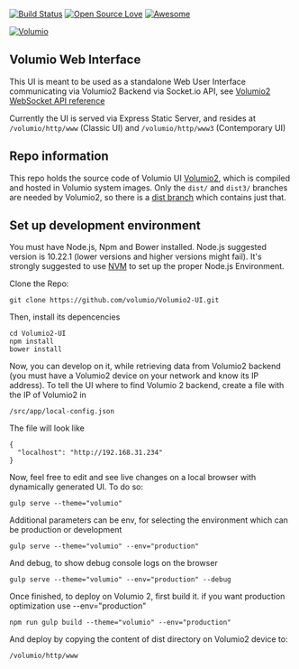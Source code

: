 [![Build Status](https://app.travis-ci.com/volumio/Volumio2-UI.svg?branch=master)](https://travis-ci.org/volumio/Volumio2-UI)
[![Open Source Love](https://badges.frapsoft.com/os/v2/open-source.png?v=103)](https://github.com/ellerbrock/open-source-badges/)
[![Awesome](https://awesome.re/badge.svg)](https://github.com/thibmaek/awesome-raspberry-pi)

[![Volumio](https://volumio.org/wp-content/uploads/2016/02/Volumio_logo_HD2000.jpg)](https://volumio.org)


## Volumio Web Interface

This UI is meant to be used as a standalone Web User Interface communicating via Volumio2 Backend via Socket.io API, see [Volumio2 WebSocket API reference](https://github.com/volumio/Volumio2/wiki/WebSockets-API-Reference)

Currently the UI is served via Express Static Server, and resides at `/volumio/http/www` (Classic UI) and `/volumio/http/www3` (Contemporary UI)


## Repo information

This repo holds the source code of Volumio UI [Volumio2](https://github.com/volumio/Volumio2), which is compiled and hosted in Volumio system images.
Only the `dist/` and `dist3/` branches are needed by Volumio2, so there is a [dist branch](https://github.com/volumio/Volumio2-UI/tree/dist) which contains just that.


## Set up development environment

You must have Node.js, Npm and Bower installed. Node.js suggested version is 10.22.1 (lower versions and higher versions might fail). It's strongly suggested to use [NVM](https://github.com/nvm-sh/nvm) to set up the proper Node.js Environment.

Clone the Repo:

```shell
git clone https://github.com/volumio/Volumio2-UI.git
```


Then, install its depencencies

```shell
cd Volumio2-UI
npm install
bower install
```

Now, you can develop on it, while retrieving data from Volumio2 backend (you must have a Volumio2 device on your network and know its IP address).
To tell the UI where to find Volumio 2 backend, create a file with the IP of Volumio2 in

```shell
/src/app/local-config.json
```

The file will look like

```shell
{
  "localhost": "http://192.168.31.234"
}
```


Now, feel free to edit and see live changes on a local browser with dynamically generated UI. To do so:

```shell
gulp serve --theme="volumio"
```

Additional parameters can be env, for selecting the environment which can be production or development

```shell
gulp serve --theme="volumio" --env="production"
```

And debug, to show debug console logs on the browser

```shell
gulp serve --theme="volumio" --env="production" --debug
```

Once finished, to deploy on Volumio 2, first build it. if you want production optimization use --env="production"

```shell
npm run gulp build --theme="volumio" --env="production"
```


And deploy by copying the content of dist directory on Volumio2 device to:

```shell
/volumio/http/www
```



